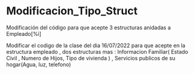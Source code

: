 # Modificacion_Tipo_Struct
Modificación del código para que acepte 3 estructuras anidadas a Empleado[%i]

Modificar el codigo de la clase del dia 16/07/2022 para que acepte en la estructura empleado , dos estructuras mas :
Informacion Familiar( Estado Civil , Numero de Hijos, Tipo de vivienda ) , Servicios publicos de su hogar(Agua, luz, telefono)
